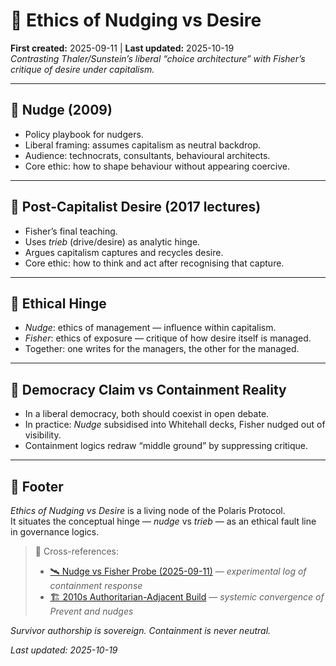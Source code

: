 # 💞 Ethics of Nudging vs Desire  
**First created:** 2025-09-11 | **Last updated:** 2025-10-19  
*Contrasting Thaler/Sunstein’s liberal “choice architecture” with Fisher’s critique of desire under capitalism.*  

---

## 📲 Nudge (2009)  
- Policy playbook for nudgers.  
- Liberal framing: assumes capitalism as neutral backdrop.  
- Audience: technocrats, consultants, behavioural architects.  
- Core ethic: how to shape behaviour without appearing coercive.  

---

## 📖 Post-Capitalist Desire (2017 lectures)  
- Fisher’s final teaching.  
- Uses *trieb* (drive/desire) as analytic hinge.  
- Argues capitalism captures and recycles desire.  
- Core ethic: how to think and act after recognising that capture.  

---

## 🐝 Ethical Hinge  
- *Nudge*: ethics of management — influence within capitalism.  
- *Fisher*: ethics of exposure — critique of how desire itself is managed.  
- Together: one writes for the managers, the other for the managed.  

---

## 🦀 Democracy Claim vs Containment Reality  
- In a liberal democracy, both should coexist in open debate.  
- In practice: *Nudge* subsidised into Whitehall decks, Fisher nudged out of visibility.  
- Containment logics redraw “middle ground” by suppressing critique.  

---

## 🏮 Footer  

*Ethics of Nudging vs Desire* is a living node of the Polaris Protocol.  
It situates the conceptual hinge — *nudge* vs *trieb* — as an ethical fault line in governance logics.  

> 📡 Cross-references:  
> 
> - [🛰️ Nudge vs Fisher Probe (2025-09-11)](../../../Field_Logs/🛰️_nudge_vs_fisher_probe_2025-09-11.md) — *experimental log of containment response*  
> - [🏗️ 2010s Authoritarian-Adjacent Build](./🏗️_2010s_authoritarian_adjacent_build.md) — *systemic convergence of Prevent and nudges*  

*Survivor authorship is sovereign. Containment is never neutral.*  

_Last updated: 2025-10-19_  

